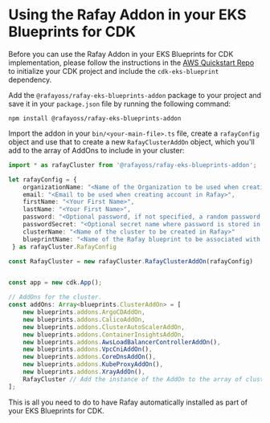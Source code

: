 # Using the Rafay Addon in your EKS Blueprints for CDK

Before you can use the Rafay Addon in your EKS Blueprints for CDK implementation, please follow the instructions in the [AWS Quickstart Repo](https://github.com/aws-quickstart/quickstart-ssp-amazon-eks) to initialize your CDK project and include the `cdk-eks-blueprint` dependency.

Add the `@rafayoss/rafay-eks-blueprints-addon` package to your project and save it in your `package.json` file by running the following command:

```shell
npm install @rafayoss/rafay-eks-blueprints-addon
```

Import the addon in your `bin/<your-main-file>.ts` file, create a `rafayConfig` object and use that to create a new `RafayClusterAddOn` object, which you'll add to the array of AddOns to include in your cluster:

```typescript
import * as rafayCluster from '@rafayoss/rafay-eks-blueprints-addon';

let rafayConfig = {
    organizationName: "<Name of the Organization to be used when creating in Rafay>",
    email: "<Email to be used when creating account in Rafay>",
    firstName: "<Your First Name>",
    lastName: "<Your First Name>",
    password: "<Optional password, if not specified, a random password will be generated>",
    passwordSecret: "<Optional secret name where password is stored in the secrets manager",
    clusterName: "<Name of the cluster to be created in Rafay>"
    blueprintName: "<Name of the Rafay blueprint to be associated with cluster. It can be default or minimal>"
 } as rafayCluster.RafayConfig

const RafayCluster = new rafayCluster.RafayClusterAddOn(rafayConfig)


const app = new cdk.App();

// AddOns for the cluster.
const addOns: Array<blueprints.ClusterAddOn> = [
    new blueprints.addons.ArgoCDAddOn,
    new blueprints.addons.CalicoAddOn,
    new blueprints.addons.ClusterAutoScalerAddOn,
    new blueprints.addons.ContainerInsightsAddOn,
    new blueprints.addons.AwsLoadBalancerControllerAddOn(),
    new blueprints.addons.VpcCniAddOn(),
    new blueprints.addons.CoreDnsAddOn(),
    new blueprints.addons.KubeProxyAddOn(),
    new blueprints.addons.XrayAddOn(),
    RafayCluster // Add the instance of the AddOn to the array of cluster AddOns you wish to install
];
```
This is all you need to do to have Rafay automatically installed as part of your EKS Blueprints for CDK.
